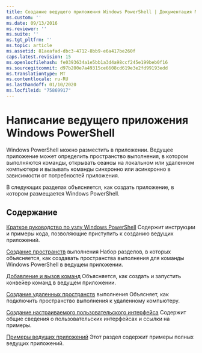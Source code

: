 ```yaml
---
title: Создание ведущего приложения Windows PowerShell | Документация Майкрософт
ms.custom: ''
ms.date: 09/13/2016
ms.reviewer: ''
ms.suite: ''
ms.tgt_pltfrm: ''
ms.topic: article
ms.assetid: 81aeafad-dbc3-4712-8bb9-e6a417be260f
caps.latest.revision: 15
ms.openlocfilehash: fe0393634a1e5bb1a3d4a98ccf245e199beb0f16
ms.sourcegitcommit: d97b200e7a49315ce6608cd619e3e2fd99193edd
ms.translationtype: MT
ms.contentlocale: ru-RU
ms.lasthandoff: 01/10/2020
ms.locfileid: "75869917"
---
```

# <a name="writing-a-windows-powershell-host-application"></a>Написание ведущего приложения Windows PowerShell

Windows PowerShell можно разместить в приложении. Ведущее приложение может определить пространство выполнения, в котором выполняются команды, открывать сеансы на локальном или удаленном компьютере и вызывать команды синхронно или асинхронно в зависимости от потребностей приложения.

В следующих разделах объясняется, как создать приложение, в котором размещается Windows PowerShell.

## <a name="in-this-section"></a>Содержание

[Краткое руководство по узлу Windows PowerShell](./windows-powershell-host-quickstart.md) Содержит инструкции и примеры кода, позволяющие приступить к созданию ведущих приложений.

[Создание пространств](./creating-runspaces.md) выполнения Набор разделов, в которых объясняется, как создавать пространства выполнения для команды Windows PowerShell в ведущем приложении.

[Добавление и вызов команд](./adding-and-invoking-commands.md) Объясняется, как создать и запустить конвейер команд в ведущем приложении.

[Создание удаленных пространств](./creating-remote-runspaces.md) выполнения Объясняет, как подключить пространство выполнения к удаленному компьютеру.

[Создание настраиваемого пользовательского интерфейса](./creating-a-custom-user-interface.md) Содержит общие сведения о пользовательских интерфейсах и ссылки на примеры.

[Примеры ведущих приложений](./host-application-samples.md) Этот раздел содержит примеры полных ведущих приложений.
